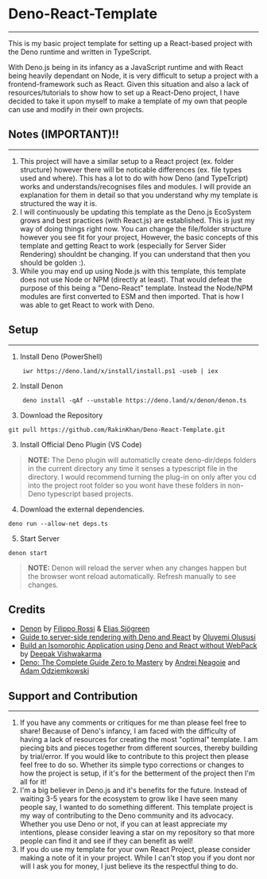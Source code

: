 # Deno-React-Template
---
This is my basic project template for setting up a React-based project with the Deno runtime and written in TypeScript. 

With Deno.js being in its infancy as a JavaScript runtime and with React being heavily dependant on Node, it is very difficult to setup a project with a frontend-framework such as React. Given this situation and also a lack of resources/tutorials to show how to set up a React-Deno project, I have decided to take it upon myself to make a template of my own that people can use and modify in their own projects. 

## Notes (IMPORTANT)!!
---
1. This project will have a similar setup to a React project (ex. folder structure) however there will be noticable differences (ex. file types used and where). This has a lot to do with how Deno (and TypeTcript) works and understands/recognises files and modules. I will provide an explanation for them in detail so that you understand why my template is structured the way it is.
2. I will continuously be updating this template as the Deno.js EcoSystem grows and best practices (with React.js) are established. This is just my way of doing things right now. You can change the file/folder structure however you see fit for your project, However, the basic concepts of this template and getting React to work (especially for Server Sider Rendering) shouldnt be changing. If you can understand that then you should be golden :).
3. While you may end up using Node.js with this template, this template does not use Node or NPM (directly at least). That would defeat the purpose of this being a "Deno-React" template. Instead the Node/NPM modules are first converted to ESM and then imported. That is how I was able to get React to work with Deno.

## Setup
---
1. Install Deno (PowerShell)
```
    iwr https://deno.land/x/install/install.ps1 -useb | iex
```
2. Install Denon
```
    deno install -qAf --unstable https://deno.land/x/denon/denon.ts
```
3. Download the Repository
```
git pull https://github.com/RakinKhan/Deno-React-Template.git
```
3. Install Official Deno Plugin (VS Code)
>**NOTE:** The Deno plugin will automaticlly create deno-dir/deps folders in the current directory any time it senses a typescript file in the directory. I would recommend turning the plug-in on only after you cd into the project root folder so you wont have these folders in non-Deno typescript based projects.
4. Download the external dependencies.
```
deno run --allow-net deps.ts
```
5. Start Server
```
denon start
```
>**NOTE:** Denon will reload the server when any changes happen but the browser wont reload automatically. Refresh manually to see changes.
## Credits
- [Denon](https://deno.land/x/denon@2.4.8) by [Filippo Rossi](https://github.com/notfilippo) & [Elias Sjögreen](https://github.com/eliassjogreen)
- [Guide to server-side rendering with Deno and React](https://www.sanity.io/guides/server-side-rendering-deno-react) by [Oluyemi Olususi](https://github.com/yemiwebby)
- [Build an Isomorphic Application using Deno and React without WebPack](https://decipher.dev/deno-by-example/advanced-react-ssr/) by [Deepak Vishwakarma](https://github.com/deepakshrma)
- [Deno: The Complete Guide Zero to Mastery](https://www.udemy.com/course/deno-the-complete-guide-zero-to-mastery/) by [Andrei Neagoie](https://zerotomastery.io/) and [Adam Odziemkowski](https://github.com/odziem)

## Support and Contribution
---
1. If you have any comments or critiques for me than please feel free to share! Because of Deno's infancy, I am faced with the difficulty of having a lack of resources for creating the most "optimal" template. I am piecing bits and pieces together from different sources, thereby building by trial/error. If you would like to contribute to this project then please feel free to do so. Whether its simple typo corrections or changes to how the project is setup, if it's for the betterment of the project then I'm all for it!
2. I'm a big believer in Deno.js and it's benefits for the future. Instead of waiting 3-5 years for the ecosystem to grow like I have seen many people say, I wanted to do something different. This template project is my way of contributing to the Deno community and its advocacy. Whether you use Deno or not, if you can at least appreciate my intentions, please consider leaving a star on my repository so that more people can find it and see if they can benefit as well!
3. If you do use my template for your own React Project, please consider making a note of it in your project. While I can't stop you if you dont nor will I ask you for money, I just believe its the respectful thing to do.
